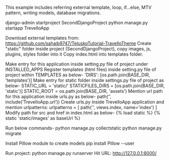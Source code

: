 This example includes referring external template, loop, if...else, MTV pattern, writing models, database migrations.

django-admin startproject SecondDjangoProject
python manage.py startapp TrevelloApp

Download external templates from: https://github.com/sahaib9747/TeluskoTutorial-TravelloTheme
Create "static" folder inside project (SecondDjangoProject), copy images, js, plugins, styles folder into it
Copy index.html into templates folder.

Make entry for this application inside setting.py file of project under INSTALLED_APPS
Register templates (html files) inside setting.py file of project within TEMPLATES as below-
    'DIRS': [os.path.join(BASE_DIR, 'templates')]
Make entry for static folder inside settings.py file of project as below-
	STATIC_URL = 'static/'
    STATICFILES_DIRS = [os.path.join(BASE_DIR, 'static')]
    STATIC_ROOT = os.path.join(BASE_DIR, 'assets')
Mention url path for this application inside urls.py as below-
    path(‘’, include(‘TrevelloApp.url’))
Create urls.py inside TrevelloApp application and mention urlpatterns:
    urlpatterns = [
        path('', views.index, name='index')
    ]
Modify path for src and href in index.html as below-
{% load static %}
{% static 'static/images' as baseUrl %}
<link rel="stylesheet" type="text/css" href="{% static 'styles/bootstrap4/bootstrap.min.css' %}">

Run below commands-
python manage.py collectstatic
python manage.py migrate

Install Pillow module to create models
pip install Pillow --user

Run project: python manage.py runserver
Hit URL: http://127.0.0.1:8000/